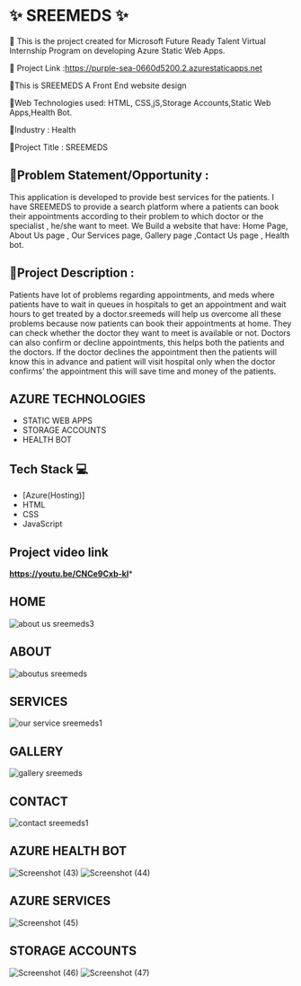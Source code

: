 # ✨ SREEMEDS ✨

📌 This is the project created for Microsoft Future Ready Talent Virtual Internship Program on developing Azure Static Web Apps.

🎯 Project Link :https://purple-sea-0660d5200.2.azurestaticapps.net

🚩This is SREEMEDS A Front End website design

📡Web Technologies used: HTML, CSS,jS,Storage Accounts,Static Web Apps,Health Bot.

💼Industry : Health

🚩Project Title : SREEMEDS

## 📙Problem Statement/Opportunity :
This application is developed to provide best services for the patients. I have SREEMEDS to provide a search platform where a patients can book their appointments according to their problem to which doctor or the specialist , he/she want to meet. We Build a website that have: Home Page, About Us page , Our Services page, Gallery page ,Contact Us page , Health bot.

## 📝Project Description :
Patients have lot of problems regarding appointments, and meds where patients have to wait in queues in hospitals to get an appointment and wait hours to get treated by a doctor.sreemeds will help us overcome all these problems because now patients can book their appointments at home. They can check whether the doctor they want to meet is available or not. Doctors can also confirm or decline appointments, this helps both the patients and the doctors. If the doctor declines the appointment then the patients will know this in advance and patient will visit hospital only when the doctor confirms’ the appointment this will save time and money of the patients.

## AZURE TECHNOLOGIES
  - STATIC WEB APPS
  - STORAGE ACCOUNTS
  - HEALTH BOT
## Tech Stack 💻

- [Azure(Hosting)]
- HTML
- CSS
- JavaScript

## Project video link

****https://youtu.be/CNCe9Cxb-kI*****

## HOME
![about us sreemeds3](https://user-images.githubusercontent.com/121965552/221413535-26be2a78-e999-4bbf-86fa-2c041fd475ac.png)

## ABOUT
![aboutus sreemeds](https://user-images.githubusercontent.com/121965552/221413857-006f021c-294b-4f47-9f5d-b44b9ed21712.png)



## SERVICES
![our service sreemeds1](https://user-images.githubusercontent.com/121965552/221413661-346b1118-b982-473b-9aa7-d3954b79163e.png)

## GALLERY
![gallery sreemeds](https://user-images.githubusercontent.com/121965552/221413707-483f5596-212e-480c-981a-95aee4185f77.png)
## CONTACT
![contact sreemeds1](https://user-images.githubusercontent.com/121965552/221413741-dc2cf773-8ac2-4c0f-9933-caeea9e7dcff.png)

## AZURE HEALTH BOT
![Screenshot (43)](https://user-images.githubusercontent.com/121965552/219843758-ef2ea574-9372-45f1-b045-f187efc6599b.png)
![Screenshot (44)](https://user-images.githubusercontent.com/121965552/219843764-021b835d-fe1d-43fd-93f7-47dd5a35d94b.png)

## AZURE SERVICES
![Screenshot (45)](https://user-images.githubusercontent.com/121965552/219843830-72d8883b-4e14-4bef-9a30-bac374e857ce.png)

## STORAGE ACCOUNTS
![Screenshot (46)](https://user-images.githubusercontent.com/121965552/219843837-f1137235-facd-4e2f-bc7b-bbfba4f42b14.png)
![Screenshot (47)](https://user-images.githubusercontent.com/121965552/219843844-d8069b2c-620a-4ac9-b1a2-1e63a98969d5.png)
